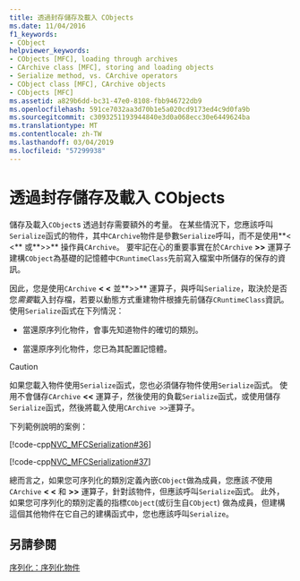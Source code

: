 ```yaml
---
title: 透過封存儲存及載入 CObjects
ms.date: 11/04/2016
f1_keywords:
- CObject
helpviewer_keywords:
- CObjects [MFC], loading through archives
- CArchive class [MFC], storing and loading objects
- Serialize method, vs. CArchive operators
- CObject class [MFC], CArchive objects
- CObjects [MFC]
ms.assetid: a829b6dd-bc31-47e0-8108-fbb946722db9
ms.openlocfilehash: 591ce7032aa3d70b1e5a020cd9173ed4c9d0fa9b
ms.sourcegitcommit: c3093251193944840e3d0a068ecc30e6449624ba
ms.translationtype: MT
ms.contentlocale: zh-TW
ms.lasthandoff: 03/04/2019
ms.locfileid: "57299938"
---
```

# <a name="storing-and-loading-cobjects-via-an-archive"></a>透過封存儲存及載入 CObjects

儲存及載入`CObject`s 透過封存需要額外的考量。 在某些情況下，您應該呼叫`Serialize`函式的物件，其中`CArchive`物件是參數`Serialize`呼叫，而不是使用**< \<** 或**>>** 操作員`CArchive`。 要牢記在心的重要事實在於`CArchive` **>>** 運算子建構`CObject`為基礎的記憶體中`CRuntimeClass`先前寫入檔案中所儲存的保存的資訊。

因此，您是使用`CArchive` **< \<** 並**>>** 運算子，與呼叫`Serialize`，取決於是否您*需要*載入封存檔，若要以動態方式重建物件根據先前儲存`CRuntimeClass`資訊。 使用`Serialize`函式在下列情況：

- 當還原序列化物件，會事先知道物件的確切的類別。

- 當還原序列化物件，您已為其配置記憶體。

> [!CAUTION]
>  如果您載入物件使用`Serialize`函式，您也必須儲存物件使用`Serialize`函式。 使用不會儲存`CArchive` **<<** 運算子，然後使用的負載`Serialize`函式，或使用儲存`Serialize`函式，然後將載入使用`CArchive >>`運算子。

下列範例說明的案例：

[!code-cpp[NVC_MFCSerialization#36](../mfc/codesnippet/cpp/storing-and-loading-cobjects-via-an-archive_1.h)]

[!code-cpp[NVC_MFCSerialization#37](../mfc/codesnippet/cpp/storing-and-loading-cobjects-via-an-archive_2.cpp)]

總而言之，如果您可序列化的類別定義內嵌`CObject`做為成員，您應該*不*使用`CArchive` **< \<** 和 **>>** 運算子，針對該物件，但應該呼叫`Serialize`函式。 此外，如果您可序列化的類別定義的指標`CObject`(或衍生自`CObject`) 做為成員，但建構這個其他物件在它自己的建構函式中，您也應該呼叫`Serialize`。

## <a name="see-also"></a>另請參閱

[序列化：序列化物件](../mfc/serialization-serializing-an-object.md)
